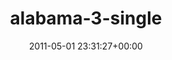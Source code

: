 ---
title:		"alabama-3-single"
type:		"photos"
mediatype:		"upload"
description:		"TBC"
date:		"2011-05-01 23:31:27+00:00"
album:		"music"
filename:		"alabama-3-single.md"
series:		""
cl_public_id:		"music/alabama-3-single"
cl_version:		1497004847
format:		"tiff"
bytes:		4520392
width:		2560
height:		1440
colours:
- "#0E0E0E"
- "#E7E6E6"
exposure_mode:		"Manual"
program:		"Manual"
aperture:		"5.0"
focal_length:		"82.0 mm"
iso:		"4000"
shutter_speed:		"1/100"
metering:		"Multi-segment"
flash:		"On, Return detected"
white_balance:		"Custom"
colour_temp:		"7250"
has_crop:		"false"
orientation:		"Horizontal (normal)"
camera_model:		"NIKON D7000"
lens_info:		"18-200mm f/3.5-5.6"
artist:		"No artist info"
x_resolution:		"300"
y_resolution:		"300"
---